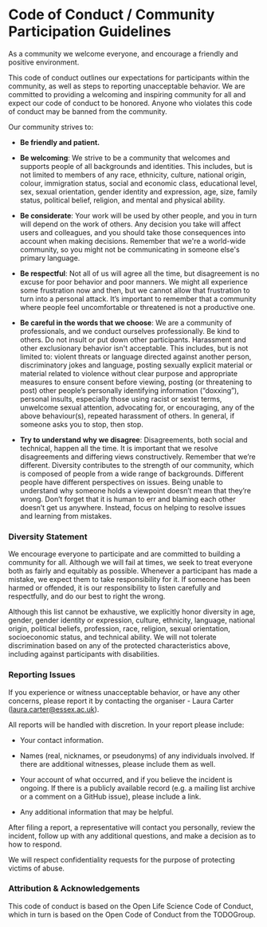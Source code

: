 # Code of Conduct / Community Participation Guidelines

As a community we welcome everyone, and encourage a friendly and positive environment.

This code of conduct outlines our expectations for participants within the community, as well as steps to reporting unacceptable behavior. 
We are committed to providing a welcoming and inspiring community for all and expect our code of conduct to be honored. 
Anyone who violates this code of conduct may be banned from the community.

Our community strives to:

- **Be friendly and patient.**

- **Be welcoming**: We strive to be a community that welcomes and supports people of all backgrounds and identities. 
This includes, but is not limited to members of any race, ethnicity, culture, national origin, colour, immigration status, social and economic class, 
educational level, sex, sexual orientation, gender identity and expression, age, size, family status, political belief, religion, and mental and physical ability.

- **Be considerate**: Your work will be used by other people, and you in turn will depend on the work of others. 
  Any decision you take will affect users and colleagues, and you should take those consequences into account when making decisions. 
  Remember that we're a world-wide community, so you might not be communicating in someone else's primary language.

- **Be respectful**: Not all of us will agree all the time, but disagreement is no excuse for poor behavior and poor manners. 
We might all experience some frustration now and then, but we cannot allow that frustration to turn into a personal attack. 
It’s important to remember that a community where people feel uncomfortable or threatened is not a productive one.

- **Be careful in the words that we choose**: We are a community of professionals, and we conduct ourselves professionally. 
Be kind to others. 
Do not insult or put down other participants. 
Harassment and other exclusionary behavior isn't acceptable. 
This includes, but is not limited to: violent threats or language directed against another person, discriminatory jokes and language, 
posting sexually explicit material or material related to violence without clear purpose and appropriate measures to ensure consent before viewing, 
posting (or threatening to post) other people’s personally identifying information (“doxxing”), 
personal insults, especially those using racist or sexist terms, unwelcome sexual attention, 
advocating for, or encouraging, any of the above behaviour(s), repeated harassment of others. 
In general, if someone asks you to stop, then stop.

- **Try to understand why we disagree**: Disagreements, both social and technical, happen all the time. 
It is important that we resolve disagreements and differing views constructively. 
Remember that we’re different. 
Diversity contributes to the strength of our community, which is composed of people from a wide range of backgrounds. 
Different people have different perspectives on issues. 
Being unable to understand why someone holds a viewpoint doesn’t mean that they’re wrong. 
Don’t forget that it is human to err and blaming each other doesn’t get us anywhere. 
Instead, focus on helping to resolve issues and learning from mistakes.

### Diversity Statement

We encourage everyone to participate and are committed to building a community for all. 
Although we will fail at times, we seek to treat everyone both as fairly and equitably as possible. 
Whenever a participant has made a mistake, we expect them to take responsibility for it. 
If someone has been harmed or offended, it is our responsibility to listen carefully and respectfully, and do our best to right the wrong.

Although this list cannot be exhaustive, we explicitly honor diversity in age, gender, gender identity or expression, culture, ethnicity, language, national
origin, political beliefs, profession, race, religion, sexual orientation, socioeconomic status, and technical ability. 
We will not tolerate discrimination based on any of the protected characteristics above, including against participants with disabilities.

### Reporting Issues

If you experience or witness unacceptable behavior, or have any other concerns, please report it by contacting the organiser - Laura Carter (laura.carter@essex.ac.uk).

<!-- need: more core community members to act as contacts, so that there can be alternative contacts if Laura is the perpetrator) -->

All reports will be handled with discretion. In your report please include:

- Your contact information.

- Names (real, nicknames, or pseudonyms) of any individuals involved. 
If there are additional witnesses, please include them as well. 

- Your account of what occurred, and if you believe the incident is ongoing. 
If there is a publicly available record (e.g. a mailing list archive or a comment on a GitHub issue), please include a link.

- Any additional information that may be helpful.
 
After filing a report, a representative will contact you personally, review the incident, follow up with any additional questions, and make a decision as to how
to respond. 

<!-- (to be added once alternative contacts are available)
If the person who is harassing you is part of the response team, they will recuse themselves from handling your incident. 
If the complaint originates from a member of the response team, it will be handled by a different member of the response team. 
-->

We will respect confidentiality requests for the purpose of protecting victims of abuse.

### Attribution & Acknowledgements

This code of conduct is based on the Open Life Science Code of Conduct, which in turn is based on the Open Code of Conduct from the TODOGroup.
